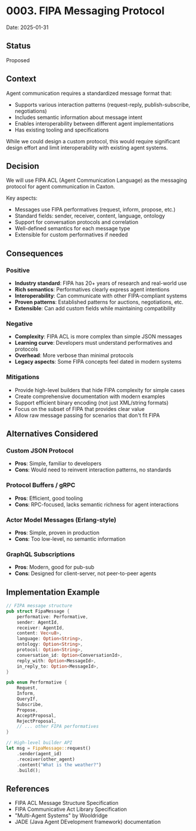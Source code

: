 # 0003. FIPA Messaging Protocol

Date: 2025-01-31

## Status

Proposed

## Context

Agent communication requires a standardized message format that:
- Supports various interaction patterns (request-reply, publish-subscribe, negotiations)
- Includes semantic information about message intent
- Enables interoperability between different agent implementations
- Has existing tooling and specifications

While we could design a custom protocol, this would require significant design effort and limit interoperability with existing agent systems.

## Decision

We will use FIPA ACL (Agent Communication Language) as the messaging protocol for agent communication in Caxton.

Key aspects:
- Messages use FIPA performatives (request, inform, propose, etc.)
- Standard fields: sender, receiver, content, language, ontology
- Support for conversation protocols and correlation
- Well-defined semantics for each message type
- Extensible for custom performatives if needed

## Consequences

### Positive

- **Industry standard**: FIPA has 20+ years of research and real-world use
- **Rich semantics**: Performatives clearly express agent intentions
- **Interoperability**: Can communicate with other FIPA-compliant systems
- **Proven patterns**: Established patterns for auctions, negotiations, etc.
- **Extensible**: Can add custom fields while maintaining compatibility

### Negative

- **Complexity**: FIPA ACL is more complex than simple JSON messages
- **Learning curve**: Developers must understand performatives and protocols
- **Overhead**: More verbose than minimal protocols
- **Legacy aspects**: Some FIPA concepts feel dated in modern systems

### Mitigations

- Provide high-level builders that hide FIPA complexity for simple cases
- Create comprehensive documentation with modern examples
- Support efficient binary encoding (not just XML/string formats)
- Focus on the subset of FIPA that provides clear value
- Allow raw message passing for scenarios that don't fit FIPA

## Alternatives Considered

### Custom JSON Protocol
- **Pros**: Simple, familiar to developers
- **Cons**: Would need to reinvent interaction patterns, no standards

### Protocol Buffers / gRPC
- **Pros**: Efficient, good tooling
- **Cons**: RPC-focused, lacks semantic richness for agent interactions

### Actor Model Messages (Erlang-style)
- **Pros**: Simple, proven in production
- **Cons**: Too low-level, no semantic information

### GraphQL Subscriptions
- **Pros**: Modern, good for pub-sub
- **Cons**: Designed for client-server, not peer-to-peer agents

## Implementation Example

```rust
// FIPA message structure
pub struct FipaMessage {
    performative: Performative,
    sender: AgentId,
    receiver: AgentId,
    content: Vec<u8>,
    language: Option<String>,
    ontology: Option<String>,
    protocol: Option<String>,
    conversation_id: Option<ConversationId>,
    reply_with: Option<MessageId>,
    in_reply_to: Option<MessageId>,
}

pub enum Performative {
    Request,
    Inform,
    QueryIf,
    Subscribe,
    Propose,
    AcceptProposal,
    RejectProposal,
    // ... other FIPA performatives
}

// High-level builder API
let msg = FipaMessage::request()
    .sender(agent_id)
    .receiver(other_agent)
    .content("What is the weather?")
    .build();
```

## References

- FIPA ACL Message Structure Specification
- FIPA Communicative Act Library Specification  
- "Multi-Agent Systems" by Wooldridge
- JADE (Java Agent DEvelopment framework) documentation